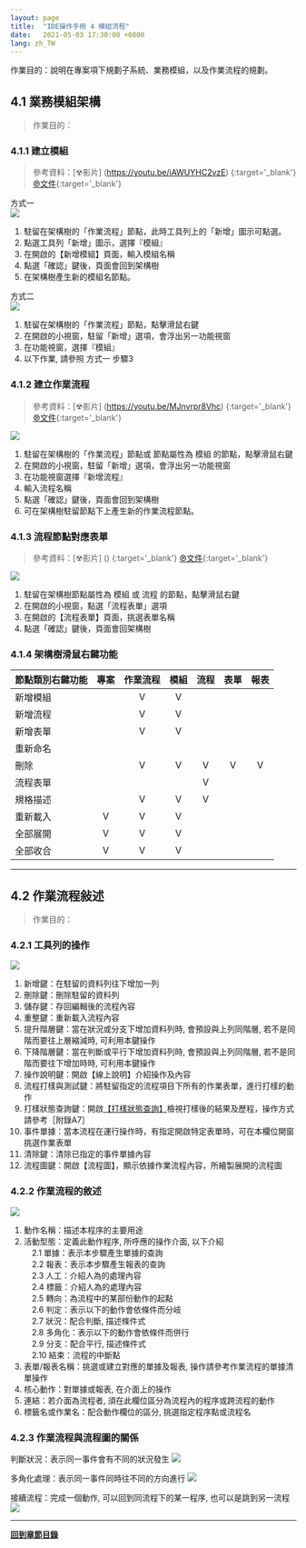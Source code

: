```yaml
---
layout: page
title:  "IDE操作手冊 4 模組流程"
date:   2021-05-03 17:30:00 +0800
lang: zh_TW
---
```


作業目的：說明在專案項下規劃子系統、業務模組，以及作業流程的規劃。

## <a name="EventFlow" ></a> **4.1 業務模組架構**
> 作業目的：

### **4.1.1 建立模組**
> 參考資料：[☢影片] (https://youtu.be/iAWUYHC2vzE) {:target='_blank'} [℗文件](pdf/2-1建立模組.pdf){:target='_blank'}

方式一<br>
![](images/04.1.1-1.png)
1. 駐留在架構樹的「作業流程」節點，此時工具列上的「新增」圖示可點選。
2. 點選工具列「新增」圖示，選擇『模組』
3. 在開啟的【新增模組】頁面，輸入模組名稱
4. 點選「確認」鍵後，頁面會回到架構樹
5. 在架構樹產生新的模組名節點。

方式二<br>
![](images/04.1.1-2.png)
1. 駐留在架構樹的「作業流程」節點，點擊滑鼠右鍵
2. 在開啟的小視窗，駐留「新增」選項，會浮出另一功能視窗
3. 在功能視窗，選擇『模組』
4. 以下作業, 請參照 方式一 步驟3

### **4.1.2 建立作業流程**
> 參考資料：[☢影片] (https://youtu.be/MJnvrpr8Vhc) {:target='_blank'} [℗文件](pdf/2-2建立流程.pdf){:target='_blank'}

![](images/04.1.2-1.png)
1. 駐留在架構樹的「作業流程」節點或 節點屬性為 模組 的節點，點擊滑鼠右鍵
2. 在開啟的小視窗，駐留「新增」選項，會浮出另一功能視窗
3. 在功能視窗選擇『新增流程』
4. 輸入流程名稱
5. 點選「確認」鍵後，頁面會回到架構樹
6. 可在架構樹駐留節點下上產生新的作業流程節點。

### **4.1.3 流程節點對應表單**
> 參考資料：[☢影片] () {:target='_blank'} [℗文件](pdf/3-1設定事件流程.pdf){:target='_blank'}

![](images/04.1.3-1.png)
1. 駐留在架構樹節點屬性為 模組 或 流程 的節點，點擊滑鼠右鍵
2. 在開啟的小視窗，點選「流程表單」選項
3. 在開啟的【流程表單】頁面，挑選表單名稱
4. 點選「確認」鍵後，頁面會回架構樹

### **4.1.4 架構樹滑鼠右鍵功能**

|節點類別右鍵功能|專案|作業流程|模組|流程|表單|報表|
| :- | :-: | :-: | :-: | :-: | :-: | :-: |
|新增模組||V|V|||　|
|新增流程||V|V|||　|
|新增表單||V|V|||　|
|重新命名||||||　|
|刪除||V|V|V|V|V|
|流程表單||||V||　|
|規格描述||V|V|V||　|
|重新載入|V|V|V|||　|
|全部展開|V|V|V|||　|
|全部收合|V|V|V|　|　|　|

---
## <a name="EventFlowDefine" ></a> **4.2 作業流程敍述**
> 作業目的：

### **4.2.1 工具列的操作**

![](images/04.2.1-1.png)
1. 新增鍵：在駐留的資料列往下增加一列
2. 刪除鍵：刪除駐留的資料列
3. 儲存鍵：存回編輯後的流程內容
4. 重整鍵：重新載入流程內容
5. 提升階層鍵：當在狀況或分支下增加資料列時, 會預設與上列同階層, 若不是同階而要往上層縮減時, 可利用本鍵操作
6. 下降階層鍵：當在判斷或平行下增加資料列時, 會預設與上列同階層, 若不是同階而要往下增加時時, 可利用本鍵操作
7. 操作說明鍵：開啟【線上說明】介紹操作及內容
8. 流程打樣與測試鍵：將駐留指定的流程項目下所有的作業表單，進行打樣的動作
9. 打樣狀態查詢鍵：開啟[【打樣狀態查詢】](20.html#FormPrototypeing_Status)檢視打樣後的結果及歷程，操作方式請參考［附錄A7］
10. 事件單據：當本流程在運行操作時，有指定開啟特定表單時，可在本欄位開窗挑選作業表單
11. 清除鍵：清除已指定的事件單據內容
12. 流程圖鍵：開啟【流程圖】，顯示依據作業流程內容，所繪製展開的流程圖

### **4.2.2 作業流程的敘述**

![](images/04.2.2-1.png)
1. 動作名稱：描述本程序的主要用途
2. 活動型態：定義此動作程序, 所呼應的操作介面, 以下介紹<br>
　2.1 單據：表示本步驟產生單據的查詢 <br>
　2.2 報表：表示本步驟產生報表的查詢 <br>
　2.3 人工：介紹人為的處理內容 <br>
　2.4 標籤：介紹人為的處理內容 <br>
　2.5 轉向：為流程中的某部份動作的起點 <br>
　2.6 判定：表示以下的動作會依條件而分岐 <br>
　2.7 狀況：配合判斷, 描述條件式 <br>
　2.8 多角化：表示以下的動作會依條件而併行 <br>
　2.9 分支：配合平行, 描述條件式 <br>
　2.10 結束：流程的中斷點 <br>
3. 表單/報表名稱：挑選或建立對應的單據及報表, 操作請參考作業流程的單據清單操作
4. 核心動作：對單據或報表, 在介面上的操作
5. 連結：若介面為流程者, 須在此欄位區分為流程內的程序或跨流程的動作
6. 標籤名或作業名：配合動作欄位的區分, 挑選指定程序點或流程名


### **4.2.3 作業流程與流程圖的關係**

判斷狀況：表示同一事件會有不同的狀況發生
![](images/04.2.3-1.png)

多角化處理：表示同一事件同時往不同的方向進行
![](images/04.2.3-2.png)

接續流程：完成一個動作, 可以回到同流程下的某一程序, 也可以是跳到另一流程
![](images/04.2.3-3.png)


---
[**回到章節目錄**](index.html#MainMenu)
